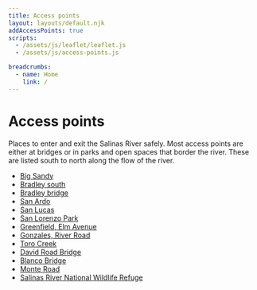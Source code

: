 ```yaml
---
title: Access points
layout: layouts/default.njk
addAccessPoints: true
scripts:
  - /assets/js/leaflet/leaflet.js
  - /assets/js/access-points.js

breadcrumbs:
  - name: Home
    link: /
---
```


# Access points

Places to enter and exit the Salinas River safely. Most access points
are either at bridges or in parks and open spaces that border the
river. These are listed south to north along the flow of the river.

<nav class="nav-list">

- [Big Sandy](big-sandy)
- [Bradley south](bradley-south)
- [Bradley bridge](bradley)
- [San Ardo](san-ardo)
- [San Lucas](san-lucas)
- [San Lorenzo Park](san-lorenzo-park)
- [Greenfield, Elm Avenue](elm-ave)
- [Gonzales, River Road](gonzales)
- [Toro Creek](toro-creek)
- [David Road Bridge](david-bridge)
- [Blanco Bridge](blanco)
- [Monte Road](monte)
- [Salinas River National Wildlife Refuge](srnwr)

</nav>

<div class="map" aria-hidden="true">
  <div id="map"></div>
</div>
